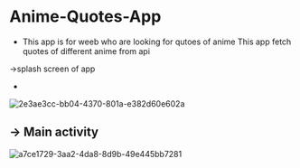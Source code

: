 # Anime-Quotes-App
- This app is for weeb who are looking for qutoes of anime 
This app fetch quotes of different anime from api


->splash screen of app 

-

![2e3ae3cc-bb04-4370-801a-e382d60e602a](https://user-images.githubusercontent.com/88794531/151673359-0bc7f614-25ad-4d2b-92b1-088f0bc444e4.jpg)


-> Main activity 
-

![a7ce1729-3aa2-4da8-8d9b-49e445bb7281](https://user-images.githubusercontent.com/88794531/151673370-f1ba0a51-b54f-4d9c-95e8-f9098e256bfc.jpg)

